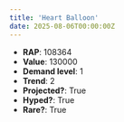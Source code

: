 ```yaml
---
title: 'Heart Balloon'
date: 2025-08-06T00:00:00Z
---
```

- **RAP**: 108364
- **Value**: 130000
- **Demand level**: 1
- **Trend**: 2
- **Projected?**: True
- **Hyped?**: True
- **Rare?**: True
